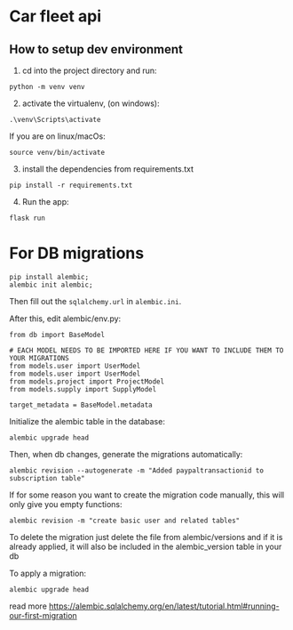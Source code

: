# Car fleet api

## How to setup dev environment

1. cd into the project directory and run:

```
python -m venv venv
```

2. activate the virtualenv, (on windows):

```
.\venv\Scripts\activate
```

If you are on linux/macOs:

```
source venv/bin/activate
```

3. install the dependencies from requirements.txt

```
pip install -r requirements.txt
```

4. Run the app:

```
flask run
```

# For DB migrations

```
pip install alembic;
alembic init alembic;
```

Then fill out the `sqlalchemy.url` in `alembic.ini`.

After this, edit alembic/env.py:

```
from db import BaseModel

# EACH MODEL NEEDS TO BE IMPORTED HERE IF YOU WANT TO INCLUDE THEM TO YOUR MIGRATIONS
from models.user import UserModel
from models.user import UserModel
from models.project import ProjectModel
from models.supply import SupplyModel

target_metadata = BaseModel.metadata
```

Initialize the alembic table in the database:

```
alembic upgrade head
```

Then, when db changes, generate the migrations automatically:

```
alembic revision --autogenerate -m "Added paypaltransactionid to subscription table"
```

If for some reason you want to create the migration code manually, this will only give you empty functions:

```
alembic revision -m "create basic user and related tables"
```

To delete the migration just delete the file from alembic/versions and if it is
already applied, it will also be included in the alembic_version table in your
db

To apply a migration:

```
alembic upgrade head
```

read more https://alembic.sqlalchemy.org/en/latest/tutorial.html#running-our-first-migration

